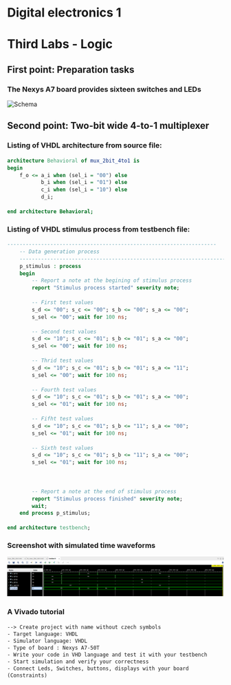 # Digital electronics 1  
# Third Labs - Logic
  
## First point: Preparation tasks
### The Nexys A7 board provides sixteen switches and LEDs

![Schema](https://raw.githubusercontent.com/xstupk04/Digital-electronics-1-again/main/Labs/03-Vivado/Schéma%20Leds.png)

## Second point: Two-bit wide 4-to-1 multiplexer
### Listing of VHDL architecture from source file:

```vhdl
architecture Behavioral of mux_2bit_4to1 is
begin
    f_o <= a_i when (sel_i = "00") else
           b_i when (sel_i = "01") else
           c_i when (sel_i = "10") else
           d_i;
    
end architecture Behavioral;
```
### Listing of VHDL stimulus process from testbench file:

```vhdl
--------------------------------------------------------------------
    -- Data generation process
    --------------------------------------------------------------------
    p_stimulus : process
    begin
        -- Report a note at the begining of stimulus process
        report "Stimulus process started" severity note;
        
        -- First test values
        s_d <= "00"; s_c <= "00"; s_b <= "00"; s_a <= "00"; 
        s_sel <= "00"; wait for 100 ns;
        
        -- Second test values
        s_d <= "10"; s_c <= "01"; s_b <= "01"; s_a <= "00"; 
        s_sel <= "00"; wait for 100 ns;
        
        -- Thrid test values
        s_d <= "10"; s_c <= "01"; s_b <= "01"; s_a <= "11"; 
        s_sel <= "00"; wait for 100 ns;
        
        -- Fourth test values
        s_d <= "10"; s_c <= "01"; s_b <= "01"; s_a <= "00"; 
        s_sel <= "01"; wait for 100 ns;
        
        -- Fifht test values
        s_d <= "10"; s_c <= "01"; s_b <= "11"; s_a <= "00"; 
        s_sel <= "01"; wait for 100 ns;
        
        -- Sixth test values
        s_d <= "10"; s_c <= "01"; s_b <= "11"; s_a <= "00"; 
        s_sel <= "01"; wait for 100 ns;



        -- Report a note at the end of stimulus process
        report "Stimulus process finished" severity note;
        wait;
    end process p_stimulus;

end architecture testbench;
```

### Screenshot with simulated time waveforms
![Time](https://raw.githubusercontent.com/xstupk04/Digital-electronics-1-again/main/Labs/03-Vivado/Průběh.png)

### A Vivado tutorial
```
--> Create project with name without czech symbols 
- Target language: VHDL
- Simulator language: VHDL
- Type of board : Nexys A7-50T
- Write your code in VHD language and test it with your testbench 
- Start simulation and verify your correctness
- Connect Leds, Switches, buttons, displays with your board (Constraints)
```

